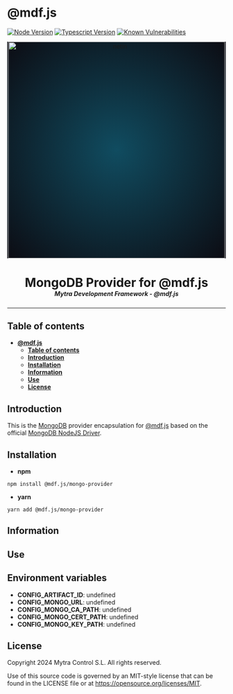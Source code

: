 # **@mdf.js**

[![Node Version](https://img.shields.io/static/v1?style=flat\&logo=node.js\&logoColor=green\&label=node\&message=%3E=16%20||%2018\&color=blue)](https://nodejs.org/en/)
[![Typescript Version](https://img.shields.io/static/v1?style=flat\&logo=typescript\&label=Typescript\&message=4.8\&color=blue)](https://www.typescriptlang.org/)
[![Known Vulnerabilities](https://img.shields.io/static/v1?style=flat\&logo=snyk\&label=Vulnerabilities\&message=0\&color=300A98F)](https://snyk.io/package/npm/snyk)

<!-- markdownlint-disable MD033 MD041 -->

<p align="center">
  <div style="text-align:center;background-image:radial-gradient(circle farthest-corner at 50% 50%, #104c60, #0c0c13);">
    <img src="https://assets.website-files.com/626a3ef32d23835d9b2e4532/6290ab1e2d3e0d922913a6e3_digitalizacion_ENG.svg"alt="netin"width="500">
  </div>
</p>

<h1 style="text-align:center;margin-bottom:0">MongoDB Provider for @mdf.js</h1>
<h5 style="text-align:center;margin-top:0">Mytra Development Framework - @mdf.js</h5>

<!-- markdownlint-enable MD033 -->

***

## **Table of contents**

- [**@mdf.js**](#mdfjs)
  - [**Table of contents**](#table-of-contents)
  - [**Introduction**](#introduction)
  - [**Installation**](#installation)
  - [**Information**](#information)
  - [**Use**](#use)
  - [**License**](#license)

## **Introduction**

This is the [MongoDB](https://www.mongodb.com/) provider encapsulation for [@mdf.js](https://github.com/mytracontrol/mdf.js) based on the official [MongoDB NodeJS Driver](https://www.npmjs.com/package/mongodb).

## **Installation**

- **npm**

```shell
npm install @mdf.js/mongo-provider
```

- **yarn**

```shell
yarn add @mdf.js/mongo-provider
```

## **Information**

## **Use**

## **Environment variables**

- **CONFIG\_ARTIFACT\_ID**: undefined
- **CONFIG\_MONGO\_URL**: undefined
- **CONFIG\_MONGO\_CA\_PATH**: undefined
- **CONFIG\_MONGO\_CERT\_PATH**: undefined
- **CONFIG\_MONGO\_KEY\_PATH**: undefined

## **License**

Copyright 2024 Mytra Control S.L. All rights reserved.

Use of this source code is governed by an MIT-style license that can be found in the LICENSE file or at <https://opensource.org/licenses/MIT>.

